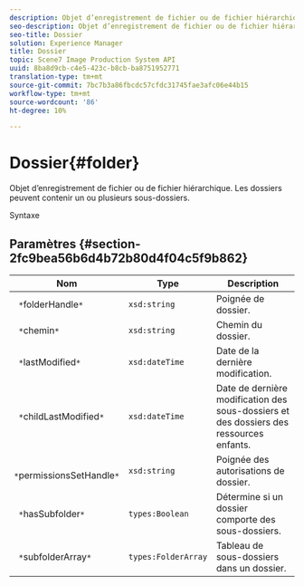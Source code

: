 ```yaml
---
description: Objet d’enregistrement de fichier ou de fichier hiérarchique. Les dossiers peuvent contenir un ou plusieurs sous-dossiers.
seo-description: Objet d’enregistrement de fichier ou de fichier hiérarchique. Les dossiers peuvent contenir un ou plusieurs sous-dossiers.
seo-title: Dossier
solution: Experience Manager
title: Dossier
topic: Scene7 Image Production System API
uuid: 8ba8d9cb-c4e5-423c-b8cb-ba8751952771
translation-type: tm+mt
source-git-commit: 7bc7b3a86fbcdc57cfdc31745fae3afc06e44b15
workflow-type: tm+mt
source-wordcount: '86'
ht-degree: 10%

---
```



# Dossier{#folder}

Objet d’enregistrement de fichier ou de fichier hiérarchique. Les dossiers peuvent contenir un ou plusieurs sous-dossiers.

Syntaxe

## Paramètres {#section-2fc9bea56b6d4b72b80d4f04c5f9b862}

| Nom | Type | Description |
|---|---|---|
| ` *`folderHandle`*` | `xsd:string` | Poignée de dossier. |
| ` *`chemin`*` | `xsd:string` | Chemin du dossier. |
| ` *`lastModified`*` | `xsd:dateTime` | Date de la dernière modification. |
| ` *`childLastModified`*` | `xsd:dateTime` | Date de dernière modification des sous-dossiers et des dossiers des ressources enfants. |
| ` *`permissionsSetHandle`*` | `xsd:string` | Poignée des autorisations de dossier. |
| ` *`hasSubfolder`*` | `types:Boolean` | Détermine si un dossier comporte des sous-dossiers. |
| ` *`subfolderArray`*` | `types:FolderArray` | Tableau de sous-dossiers dans un dossier. |

